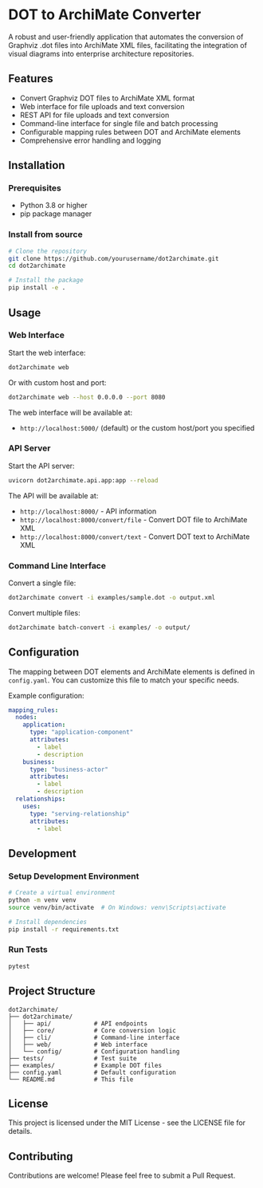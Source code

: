 # DOT to ArchiMate Converter

A robust and user-friendly application that automates the conversion of Graphviz .dot files into ArchiMate XML files, facilitating the integration of visual diagrams into enterprise architecture repositories.

## Features

- Convert Graphviz DOT files to ArchiMate XML format
- Web interface for file uploads and text conversion
- REST API for file uploads and text conversion
- Command-line interface for single file and batch processing
- Configurable mapping rules between DOT and ArchiMate elements
- Comprehensive error handling and logging

## Installation

### Prerequisites

- Python 3.8 or higher
- pip package manager

### Install from source

```bash
# Clone the repository
git clone https://github.com/yourusername/dot2archimate.git
cd dot2archimate

# Install the package
pip install -e .
```

## Usage

### Web Interface

Start the web interface:

```bash
dot2archimate web
```

Or with custom host and port:

```bash
dot2archimate web --host 0.0.0.0 --port 8080
```

The web interface will be available at:
- `http://localhost:5000/` (default) or the custom host/port you specified

### API Server

Start the API server:

```bash
uvicorn dot2archimate.api.app:app --reload
```

The API will be available at:
- `http://localhost:8000/` - API information
- `http://localhost:8000/convert/file` - Convert DOT file to ArchiMate XML
- `http://localhost:8000/convert/text` - Convert DOT text to ArchiMate XML

### Command Line Interface

Convert a single file:

```bash
dot2archimate convert -i examples/sample.dot -o output.xml
```

Convert multiple files:

```bash
dot2archimate batch-convert -i examples/ -o output/
```

## Configuration

The mapping between DOT elements and ArchiMate elements is defined in `config.yaml`. You can customize this file to match your specific needs.

Example configuration:

```yaml
mapping_rules:
  nodes:
    application:
      type: "application-component"
      attributes:
        - label
        - description
    business:
      type: "business-actor"
      attributes:
        - label
        - description
  relationships:
    uses:
      type: "serving-relationship"
      attributes:
        - label
```

## Development

### Setup Development Environment

```bash
# Create a virtual environment
python -m venv venv
source venv/bin/activate  # On Windows: venv\Scripts\activate

# Install dependencies
pip install -r requirements.txt
```

### Run Tests

```bash
pytest
```

## Project Structure

```
dot2archimate/
├── dot2archimate/
│   ├── api/            # API endpoints
│   ├── core/           # Core conversion logic
│   ├── cli/            # Command-line interface
│   ├── web/            # Web interface
│   └── config/         # Configuration handling
├── tests/              # Test suite
├── examples/           # Example DOT files
├── config.yaml         # Default configuration
└── README.md           # This file
```

## License

This project is licensed under the MIT License - see the LICENSE file for details.

## Contributing

Contributions are welcome! Please feel free to submit a Pull Request. 